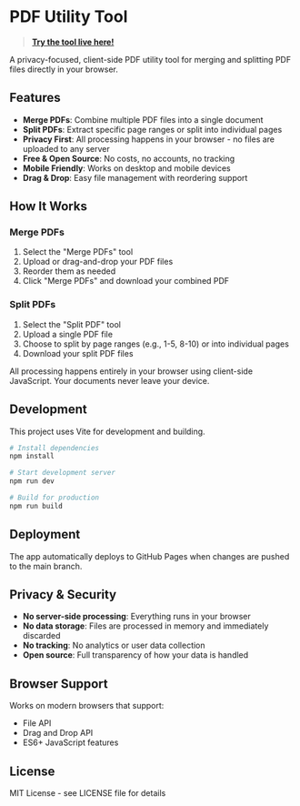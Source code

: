 # PDF Utility Tool

> **[Try the tool live here!](https://reecebuckle.github.io/pdf-utilities/)**

A privacy-focused, client-side PDF utility tool for merging and splitting PDF files directly in your browser.

## Features

- **Merge PDFs**: Combine multiple PDF files into a single document
- **Split PDFs**: Extract specific page ranges or split into individual pages
- **Privacy First**: All processing happens in your browser - no files are uploaded to any server
- **Free & Open Source**: No costs, no accounts, no tracking
- **Mobile Friendly**: Works on desktop and mobile devices
- **Drag & Drop**: Easy file management with reordering support

## How It Works

### Merge PDFs
1. Select the "Merge PDFs" tool
2. Upload or drag-and-drop your PDF files
3. Reorder them as needed
4. Click "Merge PDFs" and download your combined PDF

### Split PDFs
1. Select the "Split PDF" tool
2. Upload a single PDF file
3. Choose to split by page ranges (e.g., 1-5, 8-10) or into individual pages
4. Download your split PDF files

All processing happens entirely in your browser using client-side JavaScript. Your documents never leave your device.

## Development

This project uses Vite for development and building.

```bash
# Install dependencies
npm install

# Start development server
npm run dev

# Build for production
npm run build
```

## Deployment

The app automatically deploys to GitHub Pages when changes are pushed to the main branch.

## Privacy & Security

- **No server-side processing**: Everything runs in your browser
- **No data storage**: Files are processed in memory and immediately discarded
- **No tracking**: No analytics or user data collection
- **Open source**: Full transparency of how your data is handled

## Browser Support

Works on modern browsers that support:
- File API
- Drag and Drop API
- ES6+ JavaScript features

## License

MIT License - see LICENSE file for details
